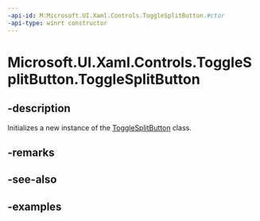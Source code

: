 ```yaml
---
-api-id: M:Microsoft.UI.Xaml.Controls.ToggleSplitButton.#ctor
-api-type: winrt constructor
---
```

<!-- Method syntax.
public ToggleSplitButton.ToggleSplitButton()
-->

# Microsoft.UI.Xaml.Controls.ToggleSplitButton.ToggleSplitButton


## -description

Initializes a new instance of the [ToggleSplitButton](togglesplitbutton.md) class.


## -remarks


## -see-also


## -examples



